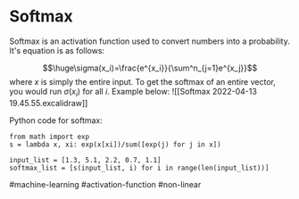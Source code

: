 # Softmax
Softmax is an activation function used to convert numbers into a probability. It's equation is as follows:

$$\huge\sigma(x_i)=\frac{e^{x_i}}{\sum^n_{j=1}e^{x_j}}$$
where $x$ is simply the entire input. To get the softmax of an entire vector, you would run $\sigma(x_i)$ for all $i$. Example below:
![[Softmax 2022-04-13 19.45.55.excalidraw]]

Python code for softmax:
```
from math import exp
s = lambda x, xi: exp(x[xi])/sum([exp(j) for j in x])

input_list = [1.3, 5.1, 2.2, 0.7, 1.1]
softmax_list = [s(input_list, i) for i in range(len(input_list))]
```



#machine-learning
#activation-function
#non-linear